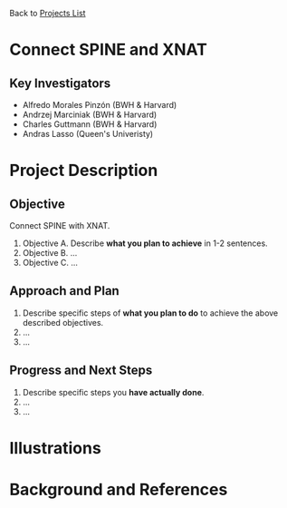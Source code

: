 Back to [Projects List](../../README.md#ProjectsList)

# Connect SPINE and XNAT

## Key Investigators

- Alfredo Morales Pinzón (BWH & Harvard)
- Andrzej Marciniak (BWH & Harvard)
- Charles Guttmann (BWH & Harvard)
- Andras Lasso (Queen's Univeristy)

# Project Description

<!-- Add a short paragraph describing the project. -->

## Objective
Connect SPINE with XNAT.

<!-- Describe here WHAT you would like to achieve (what you will have as end result). -->

1. Objective A. Describe **what you plan to achieve** in 1-2 sentences.
1. Objective B. ...
1. Objective C. ...

## Approach and Plan

<!-- Describe here HOW you would like to achieve the objectives stated above. -->

1. Describe specific steps of **what you plan to do** to achieve the above described objectives.
1. ...
1. ...

## Progress and Next Steps

<!-- Update this section as you make progress, describing of what you have ACTUALLY DONE. If there are specific steps that you could not complete then you can describe them here, too. -->

1. Describe specific steps you **have actually done**.
1. ...
1. ...

# Illustrations

<!-- Add pictures and links to videos that demonstrate what has been accomplished.
![Description of picture](Example2.jpg)
![Some more images](Example2.jpg)
-->

# Background and References

<!-- If you developed any software, include link to the source code repository. If possible, also add links to sample data, and to any relevant publications. -->
